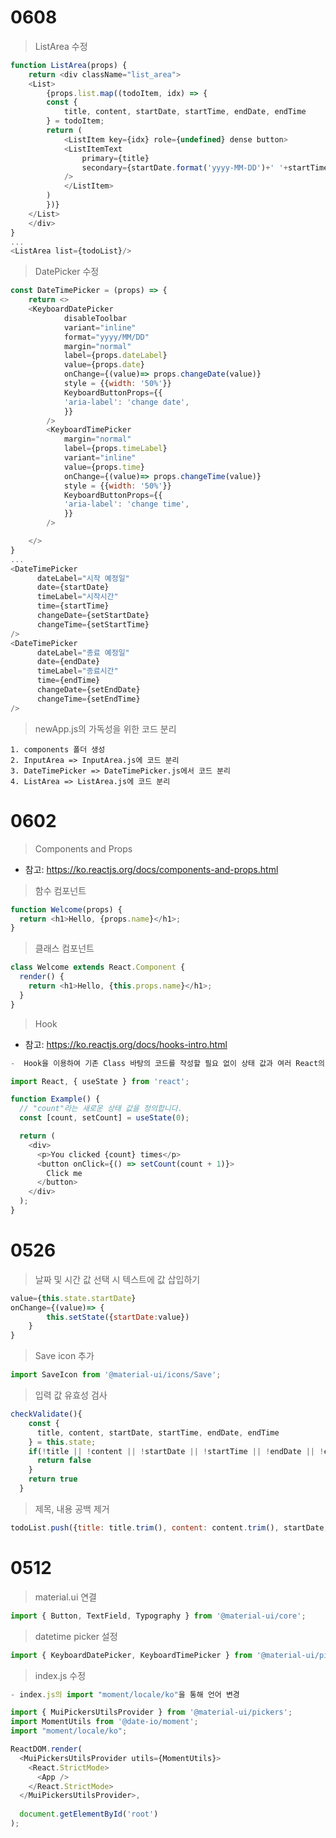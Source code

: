 # 0608
> ListArea 수정
```js
function ListArea(props) {
    return <div className="list_area">
    <List>
        {props.list.map((todoItem, idx) => {
        const {
            title, content, startDate, startTime, endDate, endTime
        } = todoItem;
        return (
            <ListItem key={idx} role={undefined} dense button>
            <ListItemText
                primary={title}
                secondary={startDate.format('yyyy-MM-DD')+' '+startTime.format('HH:MM')+' ~ '+endDate.format('yyyy-MM-DD')+' '+endTime.format('HH:MM')}
            />
            </ListItem>
        )
        })}
    </List>
    </div>
}
...
<ListArea list={todoList}/>
```
> DatePicker 수정
```js
const DateTimePicker = (props) => {
    return <>
    <KeyboardDatePicker
            disableToolbar
            variant="inline"
            format="yyyy/MM/DD"
            margin="normal"
            label={props.dateLabel}
            value={props.date}
            onChange={(value)=> props.changeDate(value)}
            style = {{width: '50%'}}     
            KeyboardButtonProps={{
            'aria-label': 'change date',
            }}
        />
        <KeyboardTimePicker
            margin="normal"
            label={props.timeLabel}
            variant="inline"
            value={props.time}
            onChange={(value)=> props.changeTime(value)}
            style = {{width: '50%'}}   
            KeyboardButtonProps={{
            'aria-label': 'change time',
            }}
        />

    </>
}
...
<DateTimePicker
      dateLabel="시작 예정일"
      date={startDate}
      timeLabel="시작시간"
      time={startTime}
      changeDate={setStartDate}
      changeTime={setStartTime}
/>
<DateTimePicker
      dateLabel="종료 예정일"
      date={endDate}
      timeLabel="종료시간"
      time={endTime}
      changeDate={setEndDate}
      changeTime={setEndTime}
/>

```
> newApp.js의 가독성을 위한 코드 분리
```
1. components 폴더 생성
2. InputArea => InputArea.js에 코드 분리
3. DateTimePicker => DateTimePicker.js에서 코드 분리
4. ListArea => ListArea.js에 코드 분리
```
# 0602
> Components and Props
- 참고: https://ko.reactjs.org/docs/components-and-props.html
> 함수 컴포넌트
```js
function Welcome(props) {
  return <h1>Hello, {props.name}</h1>;
}
```
> 클래스 컴포넌트
```js
class Welcome extends React.Component {
  render() {
    return <h1>Hello, {this.props.name}</h1>;
  }
}
```
> Hook
- 참고: https://ko.reactjs.org/docs/hooks-intro.html
```js
-  Hook을 이용하여 기존 Class 바탕의 코드를 작성할 필요 없이 상태 값과 여러 React의 기능을 사용 가능

import React, { useState } from 'react';

function Example() {
  // "count"라는 새로운 상태 값을 정의합니다.
  const [count, setCount] = useState(0);

  return (
    <div>
      <p>You clicked {count} times</p>
      <button onClick={() => setCount(count + 1)}>
        Click me
      </button>
    </div>
  );
}
```

# 0526 
> 날짜 및 시간 값 선택 시 텍스트에 값 삽입하기
```js
value={this.state.startDate}
onChange={(value)=> {
        this.setState({startDate:value})
    }
}
```
> Save icon 추가
```js
import SaveIcon from '@material-ui/icons/Save';
```
> 입력 값 유효성 검사
```js
checkValidate(){
    const {
      title, content, startDate, startTime, endDate, endTime
    } = this.state;
    if(!title || !content || !startDate || !startTime || !endDate || !endTime){
      return false
    }
    return true
  }
```
> 제목, 내용 공백 제거
```js
todoList.push({title: title.trim(), content: content.trim(), startDate, startTime, endDate, endTime});
```
# 0512
> material.ui 연결
```js
import { Button, TextField, Typography } from '@material-ui/core';
```
> datetime picker 설정
```js
import { KeyboardDatePicker, KeyboardTimePicker } from '@material-ui/pickers';
```
> index.js 수정
```js
- index.js의 import "moment/locale/ko"을 통해 언어 변경

import { MuiPickersUtilsProvider } from '@material-ui/pickers';
import MomentUtils from '@date-io/moment';
import "moment/locale/ko";

ReactDOM.render(
  <MuiPickersUtilsProvider utils={MomentUtils}>
    <React.StrictMode>
      <App />
    </React.StrictMode>
  </MuiPickersUtilsProvider>,
  
  document.getElementById('root')
);
```
<!-- # Getting Started with Create React App

This project was bootstrapped with [Create React App](https://github.com/facebook/create-react-app).

## Available Scripts

In the project directory, you can run:

### `yarn start`

Runs the app in the development mode.\
Open [http://localhost:3000](http://localhost:3000) to view it in the browser.

The page will reload if you make edits.\
You will also see any lint errors in the console.

### `yarn test`

Launches the test runner in the interactive watch mode.\
See the section about [running tests](https://facebook.github.io/create-react-app/docs/running-tests) for more information.

### `yarn build`

Builds the app for production to the `build` folder.\
It correctly bundles React in production mode and optimizes the build for the best performance.

The build is minified and the filenames include the hashes.\
Your app is ready to be deployed!

See the section about [deployment](https://facebook.github.io/create-react-app/docs/deployment) for more information.

### `yarn eject`

**Note: this is a one-way operation. Once you `eject`, you can’t go back!**

If you aren’t satisfied with the build tool and configuration choices, you can `eject` at any time. This command will remove the single build dependency from your project.

Instead, it will copy all the configuration files and the transitive dependencies (webpack, Babel, ESLint, etc) right into your project so you have full control over them. All of the commands except `eject` will still work, but they will point to the copied scripts so you can tweak them. At this point you’re on your own.

You don’t have to ever use `eject`. The curated feature set is suitable for small and middle deployments, and you shouldn’t feel obligated to use this feature. However we understand that this tool wouldn’t be useful if you couldn’t customize it when you are ready for it.

## Learn More

You can learn more in the [Create React App documentation](https://facebook.github.io/create-react-app/docs/getting-started).

To learn React, check out the [React documentation](https://reactjs.org/).

### Code Splitting

This section has moved here: [https://facebook.github.io/create-react-app/docs/code-splitting](https://facebook.github.io/create-react-app/docs/code-splitting)

### Analyzing the Bundle Size

This section has moved here: [https://facebook.github.io/create-react-app/docs/analyzing-the-bundle-size](https://facebook.github.io/create-react-app/docs/analyzing-the-bundle-size)

### Making a Progressive Web App

This section has moved here: [https://facebook.github.io/create-react-app/docs/making-a-progressive-web-app](https://facebook.github.io/create-react-app/docs/making-a-progressive-web-app)

### Advanced Configuration

This section has moved here: [https://facebook.github.io/create-react-app/docs/advanced-configuration](https://facebook.github.io/create-react-app/docs/advanced-configuration)

### Deployment

This section has moved here: [https://facebook.github.io/create-react-app/docs/deployment](https://facebook.github.io/create-react-app/docs/deployment)

### `yarn build` fails to minify

This section has moved here: [https://facebook.github.io/create-react-app/docs/troubleshooting#npm-run-build-fails-to-minify](https://facebook.github.io/create-react-app/docs/troubleshooting#npm-run-build-fails-to-minify) -->
